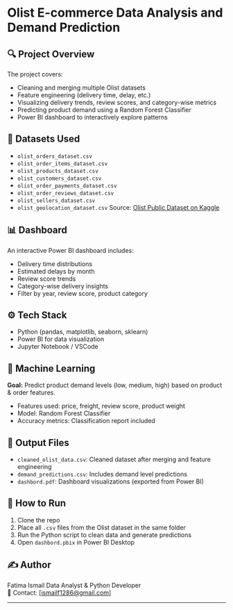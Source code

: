 # Olist E-commerce Data Analysis and Demand Prediction

## 🔍 Project Overview
The project covers:
- Cleaning and merging multiple Olist datasets
- Feature engineering (delivery time, delay, etc.)
- Visualizing delivery trends, review scores, and category-wise metrics
- Predicting product demand using a Random Forest Classifier
- Power BI dashboard to interactively explore patterns

## 📁 Datasets Used
- `olist_orders_dataset.csv`
- `olist_order_items_dataset.csv`
- `olist_products_dataset.csv`
- `olist_customers_dataset.csv`
- `olist_order_payments_dataset.csv`
- `olist_order_reviews_dataset.csv`
- `olist_sellers_dataset.csv`
- `olist_geolocation_dataset.csv`
Source: [Olist Public Dataset on Kaggle](https://www.kaggle.com/datasets/olistbr/brazilian-ecommerce)

## 📊 Dashboard
An interactive Power BI dashboard includes:
- Delivery time distributions
- Estimated delays by month
- Review score trends
- Category-wise delivery insights
- Filter by year, review score, product category

## ⚙️ Tech Stack
- Python (pandas, matplotlib, seaborn, sklearn)
- Power BI for data visualization
- Jupyter Notebook / VSCode

## 🧠 Machine Learning
**Goal:** Predict product demand levels (low, medium, high) based on product & order features.
- Features used: price, freight, review score, product weight
- Model: Random Forest Classifier
- Accuracy metrics: Classification report included

## 📁 Output Files
- `cleaned_olist_data.csv`: Cleaned dataset after merging and feature engineering
- `demand_predictions.csv`: Includes demand level predictions
- `dashbord.pdf`: Dashboard visualizations (exported from Power BI)

## 🧪 How to Run
1. Clone the repo
2. Place all `.csv` files from the Olist dataset in the same folder
3. Run the Python script to clean data and generate predictions
4. Open `dashbord.pbix` in Power BI Desktop

## ✍️ Author
Fatima Ismail 
Data Analyst & Python Developer  
📧 Contact: [ismailf1286@gmail.com]

---

